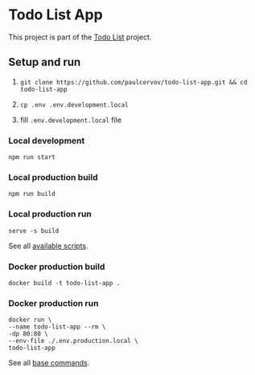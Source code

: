 # Todo List App

This project is part of the [Todo List](https://github.com/paulcervov/todo-list) project.

## Setup and run 

1. `git clone https://github.com/paulcervov/todo-list-app.git && cd todo-list-app`

2. `cp .env .env.development.local`

3. fill `.env.development.local` file

### Local development

`npm run start`

### Local production build

`npm run build`

### Local production run

`serve -s build`

See all [available scripts](https://create-react-app.dev/docs/available-scripts).

### Docker production build

`docker build -t todo-list-app .`

### Docker production run

```
docker run \
--name todo-list-app --rm \
-dp 80:80 \
--env-file ./.env.production.local \
todo-list-app
```

See all [base commands](https://docs.docker.com/engine/reference/commandline/docker/).
